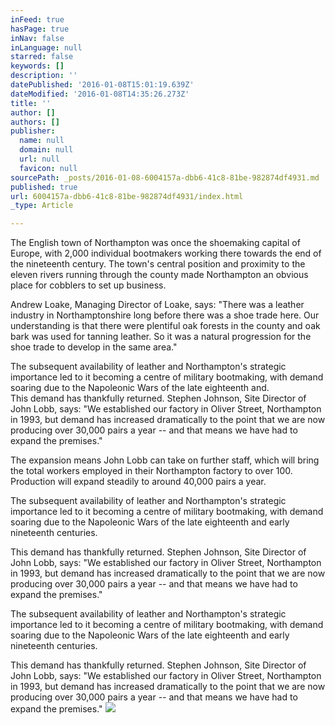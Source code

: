 ```yaml
---
inFeed: true
hasPage: true
inNav: false
inLanguage: null
starred: false
keywords: []
description: ''
datePublished: '2016-01-08T15:01:19.639Z'
dateModified: '2016-01-08T14:35:26.273Z'
title: ''
author: []
authors: []
publisher:
  name: null
  domain: null
  url: null
  favicon: null
sourcePath: _posts/2016-01-08-6004157a-dbb6-41c8-81be-982874df4931.md
published: true
url: 6004157a-dbb6-41c8-81be-982874df4931/index.html
_type: Article

---
```

The English town of Northampton was once the shoemaking capital of Europe, with 2,000 individual bootmakers working there towards the end of the nineteenth century. The town's central position and proximity to the eleven rivers running through the county made Northampton an obvious place for cobblers to set up business.

Andrew Loake, Managing Director of Loake, says: "There was a leather industry in Northamptonshire long before there was a shoe trade here. Our understanding is that there were plentiful oak forests in the county and oak bark was used for tanning leather. So it was a natural progression for the shoe trade to develop in the same area."

The subsequent availability of leather and Northampton's strategic importance led to it becoming a centre of military bootmaking, with demand soaring due to the Napoleonic Wars of the late eighteenth and.   
This demand has thankfully returned. Stephen Johnson, Site Director of John Lobb, says: "We established our factory in Oliver Street, Northampton in 1993, but demand has increased dramatically to the point that we are now producing over 30,000 pairs a year -- and that means we have had to expand the premises."

The expansion means John Lobb can take on further staff, which will bring the total workers employed in their Northampton factory to over 100\. Production will expand steadily to around 40,000 pairs a year.

The subsequent availability of leather and Northampton's strategic importance led to it becoming a centre of military bootmaking, with demand soaring due to the Napoleonic Wars of the late eighteenth and early nineteenth centuries.

This demand has thankfully returned. Stephen Johnson, Site Director of John Lobb, says: "We established our factory in Oliver Street, Northampton in 1993, but demand has increased dramatically to the point that we are now producing over 30,000 pairs a year -- and that means we have had to expand the premises."

The subsequent availability of leather and Northampton's strategic importance led to it becoming a centre of military bootmaking, with demand soaring due to the Napoleonic Wars of the late eighteenth and early nineteenth centuries.

This demand has thankfully returned. Stephen Johnson, Site Director of John Lobb, says: "We established our factory in Oliver Street, Northampton in 1993, but demand has increased dramatically to the point that we are now producing over 30,000 pairs a year -- and that means we have had to expand the premises."
![](https://the-grid-user-content.s3-us-west-2.amazonaws.com/4ff344e0-4875-4294-922e-90916a69671b.jpg)